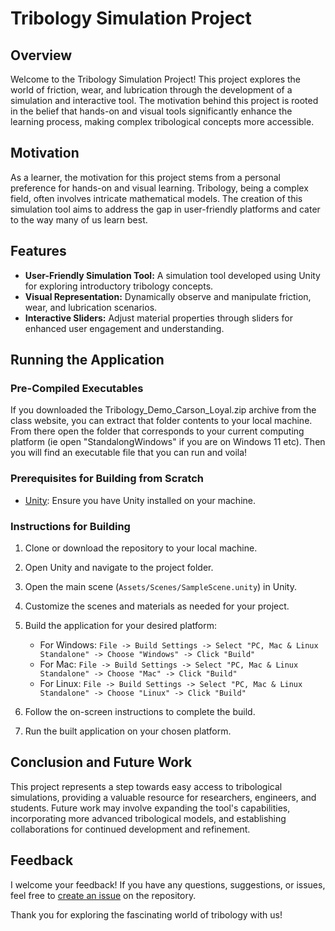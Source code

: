 # Tribology Simulation Project

## Overview

Welcome to the Tribology Simulation Project! This project explores the world of friction, wear, and lubrication through the development of a simulation and interactive tool. The motivation behind this project is rooted in the belief that hands-on and visual tools significantly enhance the learning process, making complex tribological concepts more accessible.

## Motivation

As a learner, the motivation for this project stems from a personal preference for hands-on and visual learning. Tribology, being a complex field, often involves intricate mathematical models. The creation of this simulation tool aims to address the gap in user-friendly platforms and cater to the way many of us learn best.

## Features

- **User-Friendly Simulation Tool:** A simulation tool developed using Unity for exploring introductory tribology concepts.
- **Visual Representation:** Dynamically observe and manipulate friction, wear, and lubrication scenarios.
- **Interactive Sliders:** Adjust material properties through sliders for enhanced user engagement and understanding.

## Running the Application

### Pre-Compiled Executables

If you downloaded the Tribology_Demo_Carson_Loyal.zip archive from the class website, you can extract that folder contents to your local machine. From there open the folder that corresponds to your current computing platform (ie open "StandalongWindows" if you are on Windows 11 etc). Then you will find an executable file that you can run and voila!

### Prerequisites for Building from Scratch

- [Unity](https://unity.com/): Ensure you have Unity installed on your machine.

### Instructions for Building

1. Clone or download the repository to your local machine.

2. Open Unity and navigate to the project folder.

3. Open the main scene (`Assets/Scenes/SampleScene.unity`) in Unity.

4. Customize the scenes and materials as needed for your project.

5. Build the application for your desired platform:
   - For Windows: `File -> Build Settings -> Select "PC, Mac & Linux Standalone" -> Choose "Windows" -> Click "Build"`
   - For Mac: `File -> Build Settings -> Select "PC, Mac & Linux Standalone" -> Choose "Mac" -> Click "Build"`
   - For Linux: `File -> Build Settings -> Select "PC, Mac & Linux Standalone" -> Choose "Linux" -> Click "Build"`

6. Follow the on-screen instructions to complete the build.

7. Run the built application on your chosen platform.

## Conclusion and Future Work

This project represents a step towards easy access to tribological simulations, providing a valuable resource for researchers, engineers, and students. Future work may involve expanding the tool's capabilities, incorporating more advanced tribological models, and establishing collaborations for continued development and refinement.

## Feedback

I welcome your feedback! If you have any questions, suggestions, or issues, feel free to [create an issue](https://github.com/carTloyal123/tribology-final/issues) on the repository.

Thank you for exploring the fascinating world of tribology with us!
